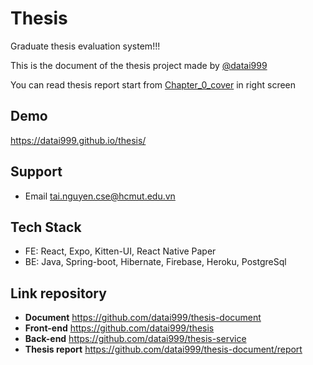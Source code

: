 # Thesis

Graduate thesis evaluation system!!!

This is the document of the thesis project made by [@datai999](https://github.com/datai999)

You can read thesis report start from [Chapter_0_cover](https://github.com/datai999/thesis-document/wiki/Chapter_0_cover) in right screen

## Demo

https://datai999.github.io/thesis/

## Support

- Email tai.nguyen.cse@hcmut.edu.vn

## Tech Stack

- FE: React, Expo, Kitten-UI, React Native Paper
- BE: Java, Spring-boot, Hibernate, Firebase, Heroku, PostgreSql

## Link repository

- **Document** https://github.com/datai999/thesis-document
- **Front-end** https://github.com/datai999/thesis
- **Back-end** https://github.com/datai999/thesis-service
- **Thesis report** https://github.com/datai999/thesis-document/report
